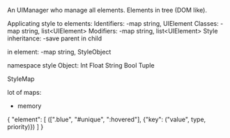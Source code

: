 An UIManager who manage all elements.
Elements in tree (DOM like).

Applicating style to elements:
Identifiers:
-map string, UIElement
Classes:
-map string, list\<UIElement\>
Modifiers:
-map string, list\<UIElement\>
Style inheritance:
-save parent in child

in element:
-map string, StyleObject

namespace style
Object:
Int
Float
String
Bool
Tuple

StyleMap

lot of maps:
 + memory

{
    "element": [
        ([".blue", "#unique", ":hovered"], {"key": ("value", type, priority)})
    ]
}